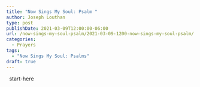 ```yaml
---
title: "Now Sings My Soul: Psalm "
author: Joseph Louthan
type: post
publishDate: 2021-03-09T12:00:00-06:00
url: /now-sings-my-soul-psalm/2021-03-09-1200-now-sings-my-soul-psalm/
categories:
  - Prayers
tags:
  - "Now Sings My Soul: Psalms"
draft: true
---
```

<div style="font-variant: small-caps;">

</div>
&nbsp;
    start-here
